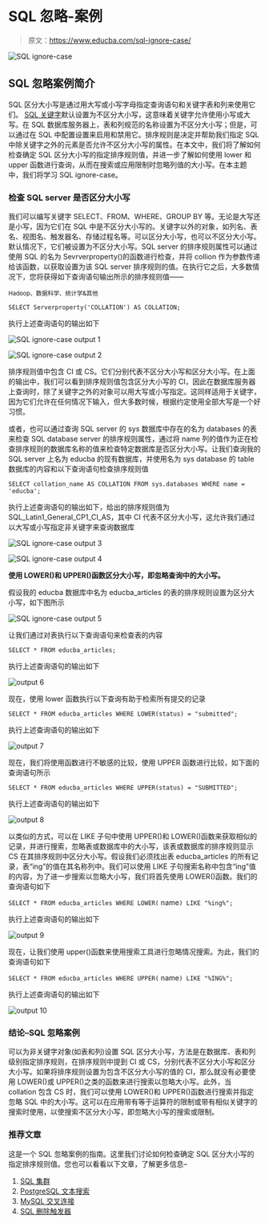 # SQL 忽略-案例

> 原文：<https://www.educba.com/sql-ignore-case/>

![SQL ignore-case](img/d8fb40189f9d984f939138be556b65e2.png)



## SQL 忽略案例简介

SQL 区分大小写是通过用大写或小写字母指定查询语句和关键字表和列来使用它们。 [SQL 关键字](https://www.educba.com/sql-keywords/)默认设置为不区分大小写，这意味着关键字允许使用小写或大写。在 SQL 数据库服务器上，表和列规范的名称设置为不区分大小写；但是，可以通过在 SQL 中配置设置来启用和禁用它。排序规则是决定并帮助我们指定 SQL 中除关键字之外的元素是否允许不区分大小写的属性。在本文中，我们将了解如何检查确定 SQL 区分大小写的指定排序规则值，并进一步了解如何使用 lower 和 upper 函数进行查询，从而在搜索或应用限制时忽略列值的大小写。在本主题中，我们将学习 SQL ignore-case。

### 检查 SQL server 是否区分大小写

我们可以编写关键字 SELECT、FROM、WHERE、GROUP BY 等。无论是大写还是小写，因为它们在 SQL 中是不区分大小写的。关键字以外的对象，如列名、表名、视图名、触发器名、存储过程名等。可以区分大小写，也可以不区分大小写。默认情况下，它们被设置为不区分大小写。SQL server 的排序规则属性可以通过使用 SQL 的名为 Sevrverproperty()的函数进行检查，并将 collion 作为参数传递给该函数，以获取设置为该 SQL server 排序规则的值。在执行它之后，大多数情况下，您将获得如下查询语句输出所示的排序规则值——

<small>Hadoop、数据科学、统计学&其他</small>

`SELECT Serverproperty('COLLATION') AS COLLATION;`

执行上述查询语句的输出如下

![SQL ignore-case output 1](img/ff7358639afca90aefba0ff1dd2d9caf.png)



![SQL ignore-case output 2](img/265336e2e34c6cf5faa8063c4e7314e2.png)



排序规则值中包含 CI 或 CS。它们分别代表不区分大小写和区分大小写。在上面的输出中，我们可以看到排序规则值包含区分大小写的 CI，因此在数据库服务器上查询时，除了关键字之外的对象可以用大写或小写指定。这同样适用于关键字，因为它们允许在任何情况下输入，但大多数时候，根据约定使用全部大写是一个好习惯。

或者，也可以通过查询 SQL server 的 sys 数据库中存在的名为 databases 的表来检查 SQL database server 的排序规则属性，通过将 name 列的值作为正在检查排序规则的数据库名称的值来检查特定数据库是否区分大小写。让我们查询我的 SQL server 上名为 educba 的现有数据库，并使用名为 sys database 的 table 数据库的内容和以下查询语句检查排序规则值

`SELECT collation_name AS COLLATION
FROM sys.databases
WHERE name = 'educba';`

执行上述查询语句的输出如下，给出的排序规则值为 SQL_Latin1_General_CP1_CI_AS，其中 CI 代表不区分大小写，这允许我们通过以大写或小写指定非关键字来查询数据库

![SQL ignore-case output 3](img/9ab1c5464a28b1f9d026d9cda8b059a2.png)



![SQL ignore-case output 4](img/817669b6372587beb9a918bd029c0d20.png)



**使用 LOWER()和 UPPER()函数区分大小写，即忽略查询中的大小写。**

假设我的 educba 数据库中名为 educba_articles 的表的排序规则设置为区分大小写，如下图所示

![SQL ignore-case output 5](img/4bceaa864dac0ab300862da841663c33.png)



让我们通过对表执行以下查询语句来检查表的内容

`SELECT * FROM educba_articles;`

执行上述查询语句的输出如下

![output 6](img/c676b8ecfa717fe09feb574208a20aa1.png)



现在，使用 lower 函数执行以下查询有助于检索所有提交的记录

`SELECT * FROM educba_articles WHERE LOWER(status) = "submitted";`

执行上述查询语句的输出如下

![output 7](img/06891069bf81fca2fd906dfc8975cd76.png)



现在，我们将使用函数进行不敏感的比较，使用 UPPER 函数进行比较，如下面的查询语句所示

`SELECT * FROM educba_articles WHERE UPPER(status) = "SUBMITTED";`

执行上述查询语句的输出如下

![output 8](img/59bd313d5e3427bc6b90869fa3bcf580.png)



以类似的方式，可以在 LIKE 子句中使用 UPPER()和 LOWER()函数来获取相似的记录，并进行搜索，忽略表或数据库中的大小写，该表或数据库的排序规则显示 CS 在其排序规则中区分大小写。假设我们必须找出表 educba_articles 的所有记录，表“ing”的值在其名称列中。我们可以使用 LIKE 子句搜索名称中包含“ing”值的内容，为了进一步搜索以忽略大小写，我们将首先使用 LOWER()函数。我们的查询语句如下

`SELECT * FROM educba_articles WHERE LOWER(` name`) LIKE "%ing%";`

执行上述查询语句的输出如下

![output 9](img/6b8b3ef7157a96fd570fa9018e405952.png)



现在，让我们使用 upper()函数来使用搜索工具进行忽略情况搜索。为此，我们的查询语句如下

`SELECT * FROM educba_articles WHERE UPPER(` name`) LIKE "%ING%";`

执行上述查询语句的输出如下

![output 10](img/d4e7a358ab2c48d799586ce9a30c47ea.png)



### 结论–SQL 忽略案例

可以为非关键字对象(如表和列)设置 SQL 区分大小写，方法是在数据库、表和列级别指定排序规则，在排序规则中提到 CI 或 CS，分别代表不区分大小写和区分大小写。如果将排序规则设置为包含不区分大小写的值的 CI，那么就没有必要使用 LOWER()或 UPPER()之类的函数来进行搜索以忽略大小写。此外，当 collation 包含 CS 时，我们可以使用 LOWER()和 UPPER()函数进行搜索并指定忽略 SQL 中的大小写。这可以在应用带有等于运算符的限制或带有相似关键字的搜索时使用，以使搜索不区分大小写，即忽略大小写的搜索或限制。

### 推荐文章

这是一个 SQL 忽略案例的指南。这里我们讨论如何检查确定 SQL 区分大小写的指定排序规则值。您也可以看看以下文章，了解更多信息–

1.  [SQL 集群](https://www.educba.com/sql-cluster/)
2.  [PostgreSQL 文本搜索](https://www.educba.com/postgresql-text-search/)
3.  [MySQL 交叉连接](https://www.educba.com/mysql-cross-join/)
4.  [SQL 删除触发器](https://www.educba.com/sql-drop-trigger/)





